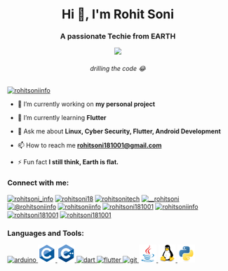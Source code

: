 <h1 align="center">Hi 👋, I'm Rohit Soni</h1>
<h3 align="center">A passionate Techie from EARTH</h3>
<p align="center" width="100%">
    <img width="33%" src="https://www.vim.org/images/vim_drill_small.JPG">
    <h6 align="center">drilling the code 😂</h6>

</p>

<p align="left"> <a href="https://github.com/ryo-ma/github-profile-trophy"><img src="https://github-profile-trophy.vercel.app/?username=rohitsoniinfo" alt="rohitsoniinfo" /></a> </p>

- 🔭 I’m currently working on **my personal project**

- 🌱 I’m currently learning **Flutter**

- 💬 Ask me about **Linux, Cyber Security, Flutter, Android Development**

- 📫 How to reach me **rohitsoni181001@gmail.com**

- ⚡ Fun fact **I still think, Earth is flat.**

<h3 align="left">Connect with me:</h3>
<p align="left">
<a href="https://twitter.com/rohitsoni_info" target="blank"><img align="center" src="https://raw.githubusercontent.com/rahuldkjain/github-profile-readme-generator/master/src/images/icons/Social/twitter.svg" alt="rohitsoni_info" height="30" width="40" /></a>
<a href="https://linkedin.com/in/rohitsoni18" target="blank"><img align="center" src="https://raw.githubusercontent.com/rahuldkjain/github-profile-readme-generator/master/src/images/icons/Social/linked-in-alt.svg" alt="rohitsoni18" height="30" width="40" /></a>
<a href="https://fb.com/rohitsonitech" target="blank"><img align="center" src="https://raw.githubusercontent.com/rahuldkjain/github-profile-readme-generator/master/src/images/icons/Social/facebook.svg" alt="rohitsonitech" height="30" width="40" /></a>
<a href="https://instagram.com/__rohitsoni" target="blank"><img align="center" src="https://raw.githubusercontent.com/rahuldkjain/github-profile-readme-generator/master/src/images/icons/Social/instagram.svg" alt="__rohitsoni" height="30" width="40" /></a>
<a href="https://medium.com/@rohitsoniinfo" target="blank"><img align="center" src="https://raw.githubusercontent.com/rahuldkjain/github-profile-readme-generator/master/src/images/icons/Social/medium.svg" alt="@rohitsoniinfo" height="30" width="40" /></a>
<a href="https://www.codechef.com/users/rohitsoniinfo" target="blank"><img align="center" src="https://cdn.jsdelivr.net/npm/simple-icons@3.1.0/icons/codechef.svg" alt="rohitsoniinfo" height="30" width="40" /></a>
<a href="https://www.hackerrank.com/rohitsoni181001" target="blank"><img align="center" src="https://raw.githubusercontent.com/rahuldkjain/github-profile-readme-generator/master/src/images/icons/Social/hackerrank.svg" alt="rohitsoni181001" height="30" width="40" /></a>
<a href="https://codeforces.com/profile/rohitsoniinfo" target="blank"><img align="center" src="https://raw.githubusercontent.com/rahuldkjain/github-profile-readme-generator/master/src/images/icons/Social/codeforces.svg" alt="rohitsoniinfo" height="30" width="40" /></a>
<a href="https://www.leetcode.com/rohitsoni181001" target="blank"><img align="center" src="https://raw.githubusercontent.com/rahuldkjain/github-profile-readme-generator/master/src/images/icons/Social/leet-code.svg" alt="rohitsoni181001" height="30" width="40" /></a>
<a href="https://auth.geeksforgeeks.org/user/rohitsoni181001" target="blank"><img align="center" src="https://raw.githubusercontent.com/rahuldkjain/github-profile-readme-generator/master/src/images/icons/Social/geeks-for-geeks.svg" alt="rohitsoni181001" height="30" width="40" /></a>
</p>

<h3 align="left">Languages and Tools:</h3>
<p align="left"> <a href="https://www.arduino.cc/" target="_blank" rel="noreferrer"> <img src="https://cdn.worldvectorlogo.com/logos/arduino-1.svg" alt="arduino" width="40" height="40"/> </a> <a href="https://www.cprogramming.com/" target="_blank" rel="noreferrer"> <img src="https://raw.githubusercontent.com/devicons/devicon/master/icons/c/c-original.svg" alt="c" width="40" height="40"/> </a> <a href="https://www.w3schools.com/cpp/" target="_blank" rel="noreferrer"> <img src="https://raw.githubusercontent.com/devicons/devicon/master/icons/cplusplus/cplusplus-original.svg" alt="cplusplus" width="40" height="40"/> </a> <a href="https://dart.dev" target="_blank" rel="noreferrer"> <img src="https://www.vectorlogo.zone/logos/dartlang/dartlang-icon.svg" alt="dart" width="40" height="40"/> </a> <a href="https://flutter.dev" target="_blank" rel="noreferrer"> <img src="https://www.vectorlogo.zone/logos/flutterio/flutterio-icon.svg" alt="flutter" width="40" height="40"/> </a> <a href="https://git-scm.com/" target="_blank" rel="noreferrer"> <img src="https://www.vectorlogo.zone/logos/git-scm/git-scm-icon.svg" alt="git" width="40" height="40"/> </a> <a href="https://www.java.com" target="_blank" rel="noreferrer"> <img src="https://raw.githubusercontent.com/devicons/devicon/master/icons/java/java-original.svg" alt="java" width="40" height="40"/> </a> <a href="https://www.linux.org/" target="_blank" rel="noreferrer"> <img src="https://raw.githubusercontent.com/devicons/devicon/master/icons/linux/linux-original.svg" alt="linux" width="40" height="40"/> </a> <a href="https://www.python.org" target="_blank" rel="noreferrer"> <img src="https://raw.githubusercontent.com/devicons/devicon/master/icons/python/python-original.svg" alt="python" width="40" height="40"/> </a> </p>
